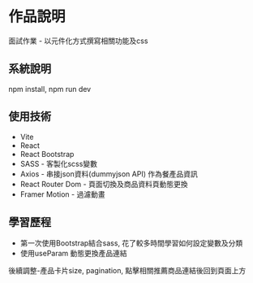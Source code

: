 
# 作品說明
面試作業 - 以元件化方式撰寫相關功能及css

## 系統說明
npm install, npm run dev




## 使用技術
* Vite
* React
* React Bootstrap
* SASS - 客製化scss變數
* Axios - 串接json資料(dummyjson API) 作為餐產品資訊
* React Router Dom - 頁面切換及商品資料頁動態更換
* Framer Motion - 過濾動畫


## 學習歷程
- 第一次使用Bootstrap結合sass, 花了較多時間學習如何設定變數及分類
- 使用useParam 動態更換產品連結

後續調整-產品卡片size, pagination, 點擊相關推薦商品連結後回到頁面上方

